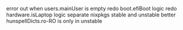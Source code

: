 error out when users.mainUser is empty
redo boot.efiBoot logic
redo hardware.isLaptop logic
separate nixpkgs stable and unstable better
hunspellDicts.ro-RO is only in unstable
